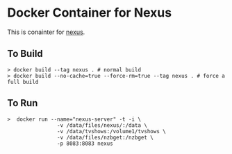 # Docker Container for Nexus


This is conainter for [nexus][1]. 

## To Build

```
> docker build --tag nexus . # normal build
> docker build --no-cache=true --force-rm=true --tag nexus . # force a full build
```

## To Run

```
>  docker run --name="nexus-server" -t -i \
                -v /data/files/nexus/:/data \
                -v /data/tvshows:/volume1/tvshows \
                -v /data/files/nzbget:/nzbget \
                -p 8083:8083 nexus
```

[1]:  http://www.sonatype.org/nexus/go/


